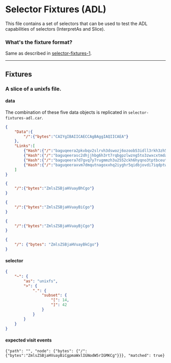 Selector Fixtures (ADL)
=======================

This file contains a set of selectors that can be used to test the ADL capabilities of selectors (InterpretAs and Slice).


### What's the fixture format?

Same as described in [selector-fixtures-1](../selector-fixtures-1/#whats-the-fixture-format).

---


Fixtures
--------

### A slice of a unixfs file.

#### data
The combination of these five data objects is replicated in `selector-fixtures-adl.car`.

[testmark]:# (adl-interpreted/root)
```json
{
    "Data":{
        "/":{"bytes":"CAIYgIBAIICAECCAgBAggIAQIICAEA"}
    },
    "Links":[
        {"Hash":{"/":"baguqeera2pkvbqv2slrvh3dswozj6ozoob53idll3rkh3zh5tqsdqjvpzu7q"},"Name":"","Tsize":14},
        {"Hash":{"/":"baguqeerasc2dhjjhbg6h3rt7rqbgpzlwzng5to3zwxcxtmdajfqt6tdyxscq"},"Name":"","Tsize":14},
        {"Hash":{"/":"baguqeera7d7gvq7y7rugmmzh3u2552ckh6hyqno3tptbceutb5s3c4vixsua"},"Name":"","Tsize":14},
        {"Hash":{"/":"baguqeeraxvm7dmqutnagoxxhq2iyghr5qidbjovdi7iqdptw527gifajqlgq"},"Name":"","Tsize":14}
    ]
}
```
[testmark]:# (adl-interpreted/baguqeera2pkvbqv2slrvh3dswozj6ozoob53idll3rkh3zh5tqsdqjvpzu7q)
```json
{
    "/":{"bytes":"ZmlsZSBjaHVuayBhCgo"}
}
```
[testmark]:# (adl-interpreted/baguqeerasc2dhjjhbg6h3rt7rqbgpzlwzng5to3zwxcxtmdajfqt6tdyxscq)
```json
{
    "/":{"bytes":"ZmlsZSBjaHVuayBiCgo"}
}
```
[testmark]:# (adl-interpreted/baguqeera7d7gvq7y7rugmmzh3u2552ckh6hyqno3tptbceutb5s3c4vixsua)
```json
{
    "/":{"bytes":"ZmlsZSBjaHVuayBjCgo"}
}
```
[testmark]:# (adl-interpreted/baguqeeraxvm7dmqutnagoxxhq2iyghr5qidbjovdi7iqdptw527gifajqlgq)
```json
{
    "/": {"bytes": "ZmlsZSBjaHVuayBkCgo"}
}
```
#### selector

[testmark]:# (adl-interpreted/selector)
```json
{
	"~": {
        "as": "unixfs",
        ">": {
            ".": {
                "subset": {
                    "[": 14,
                    "]": 42
                }
            }
        }
	}
}
```

#### expected visit events

[testmark]:# (adl-interpreted/expect-visit)
```text
{"path": "", "node": {"bytes": {"/":{"bytes":"ZmlsZSBjaHVuayBiCgpmaWxlIGNodW5rIGMKCg"}}}, "matched": true}
```

